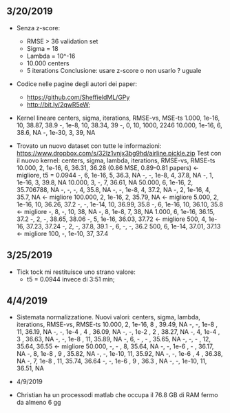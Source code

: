 ﻿## 3/20/2019
* Senza z-score: 
	* RMSE > 36 validation set
	* Sigma = 18
	* Lambda = 10^-16
	* 10.000 centers
	* 5 iterations
	Conclusione: usare z-score o non usarlo ? uguale

* Codice nelle pagine degli autori dei paper:
	* https://github.com/SheffieldML/GPy
	* http://bit.ly/2qwR5eW;

* Kernel lineare
centers, sigma, iterations, RMSE-vs, MSE-ts
1.000, 1e-16, 10, 38.87, 38.9
-, 1e-8, 10, 38.34, 39
-, 0, 10, 1000, 2246
10.000, 1e-16, 6, 38.6, NA
-, 1e-30, 3, 39, NA


* Trovato un nuovo dataset con tutte le informazioni: https://www.dropbox.com/s/32lz1vnjx3bg9hd/airline.pickle.zip
Test con il nuovo kernel:
centers, sigma, lambda, iterations, RMSE-vs, RMSE-ts
10.000, 2, 1e-16, 6, 36.31, 36.28 (0.86 MSE, 0.89-0.81 papers) <- migliore, t5 = 0.0944
-, 6, 1e-16, 5, 36.3, NA
-, -, 1e-8, 4, 37.8, NA
-, 1, 1e-16, 3, 39.8, NA
10.000, 3, -, 7, 36.61, NA
50.000, 6, 1e-16, 2, 35.706788, NA
-, -, -, 4, 35.8, NA
-, -, 1e-8, 4, 37.2, NA
-, 2, 1e-16, 4, 35.7, NA <- migliore
100.000, 2, 1e-16, 2, 35.79, NA <- migliore
5.000, 2, 1e-16, 10, 36.26, 37.2
-, -, 1e-14, 10, 36.99, 35.8
-, 6, 1e-16, 10, 36.10, 35.8 <- migliore
-, 8, -, 10, 38, NA
-, 8, 1e-8, 7, 38, NA
1.000, 6, 1e-16, 36.15, 37.2
-, 2, -, 38.65, 38.06
-, 5, 1e-16, 36.03, 37.72 <- migliore
500, 4, 1e-16, 37.23, 37.24
-, 2, -, 37.8, 39.1
-, 6, -, -, 36.2
500, 6, 1e-14, 37.01, 37.13 <- migliore
100, -, 1e-10, 37, 37.4

## 3/25/2019

* Tick tock mi restituisce uno strano valore:
	* t5 = 0.0944 invece di 3:51 min;
	
	
## 4/4/2019
* Sistemata normalizzatione. Nuovi valori:
centers, sigma, lambda, iterations, RMSE-vs, RMSE-ts
10.000,	2,	1e-16,	8 ,	39.49,	NA
-,		-,	1e-8 ,	11,	36.19,	NA
-,		-,	1e-4 ,	4 ,	36.09,	NA
-,		-,	1e-2 ,	2 ,	38.27,	NA
-,		4,	1e-4 ,	3 ,	36.63,	NA
-,		-,	1e-8 ,	11, 35.89,	NA
-,		6,	-    ,	- , 35.65,	NA
-,		-,	-	 ,	12,	35.64,	36.55 <- migliore
50.000,	-,	-	 ,	8,	35.64,	NA
-,		-,	1e-6 ,	- , 36.17,	NA
-,		8,	1e-8 ,	9 ,	35.82,	NA
-,		-,	1e-10,	11,	35.92,	NA
-,		-,	1e-6 ,	4 ,	36.38,	NA
-,		7,	1e-8 ,	11,	35.74,	36.64
-,		-,	1e-6 ,	9 ,	36.3 ,	NA
-,		-,	1e-10,	11,	36.51,	NA

* 4/9/2019
* Christian ha un processodi matlab che occupa il 76.8 GB di RAM fermo da almeno 6 gg